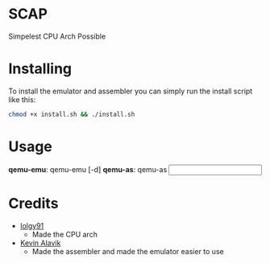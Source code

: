 # SCAP
Simpelest CPU Arch Possible

# Installing
To install the emulator and assembler you can simply run the install script like this:
```bash
chmod +x install.sh && ./install.sh
```

# Usage
**qemu-emu**: qemu-emu [-d] <rom>
**qemu-as**: qemu-as <input file>

# Credits
- [lolgy91](https://github.com/lolguy91)
    - Made the CPU arch
- [Kevin Alavik](https://github.com/kevinalavik)
    - Made the assembler and made the emulator easier to use